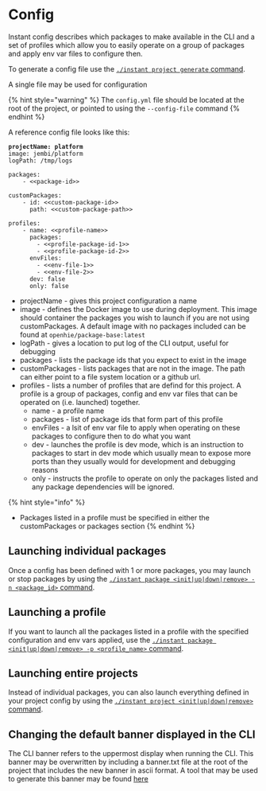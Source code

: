 # Config

Instant config describes which packages to make available in the CLI and a set of profiles which allow you to easily operate on a group of packages and apply env var files to configure then.

To generate a config file use the [`./instant project generate` command](cli.md#project).

A single file may be used for configuration

{% hint style="warning" %}
The `config.yml` file should be located at the root of the project, or pointed to using the `--config-file` command
{% endhint %}

A reference config file looks like this:

<pre class="language-yaml"><code class="lang-yaml"><strong>projectName: platform
</strong>image: jembi/platform
logPath: /tmp/logs

packages:
    - &#x3C;&#x3C;package-id>>

customPackages:
    - id: &#x3C;&#x3C;custom-package-id>>
      path: &#x3C;&#x3C;custom-package-path>>

profiles:
    - name: &#x3C;&#x3C;profile-name>>
      packages:
        - &#x3C;&#x3C;profile-package-id-1>>
        - &#x3C;&#x3C;profile-package-id-2>>
      envFiles:
        - &#x3C;&#x3C;env-file-1>>
        - &#x3C;&#x3C;env-file-2>>
      dev: false
      only: false
</code></pre>

* projectName - gives this project configuration a name
* image - defines the Docker image to use during deployment. This image should container the packages you wish to launch if you are not using customPackages. A default image with no packages included can be found at `openhie/package-base:latest`
* logPath - gives a location to put log of the CLI output, useful for debugging
* packages - lists the package ids that you expect to exist in the image
* customPackages - lists packages that are not in the image. The path can either point to a file system location or a github url.
* profiles - lists a number of profiles that are defind for this project. A profile is a group of packages, config and env var files that can be operated on (i.e. launched) together.&#x20;
  * name - a profile name
  * packages - list of package ids that form part of this profile
  * envFiles - a lsit of env var file to apply when operating on these packages to configure then to do what you want
  * dev - launches the profile is dev mode, which is an instruction to packages to start in dev mode which usually mean to expose more ports than they usually would for development and debugging reasons
  * only - instructs the profile to operate on only the packages listed and any package dependencies will be ignored.

{% hint style="info" %}
* Packages listed in a profile must be specified in either the customPackages or packages section
{% endhint %}

## Launching individual packages

Once a config has been defined with 1 or more packages, you may launch or stop packages by using the [`./instant package <init|up|down|remove> -n <package_id>` command](cli.md#package).

## Launching a profile

If you want to launch all the packages listed in a profile with the specified configuration and env vars applied, use the [`./instant package <init|up|down|remove> -p <profile_name>` command](cli.md#package).

## Launching entire projects

Instead of individual packages, you can also launch everything defined in your project config by using the [`./instant project <init|up|down|remove>` command](cli.md#project).

## Changing the default banner displayed in the CLI

The CLI banner refers to the uppermost display when running the CLI. This banner may be overwritten by including a banner.txt file at the root of the project that includes the new banner in ascii format. A tool that may be used to generate this banner may be found [here](https://manytools.org/hacker-tools/ascii-banner/)
